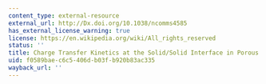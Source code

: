 ```yaml
---
content_type: external-resource
external_url: http://Dx.doi.org/10.1038/ncomms4585
has_external_license_warning: true
license: https://en.wikipedia.org/wiki/All_rights_reserved
status: ''
title: Charge Transfer Kinetics at the Solid/Solid Interface in Porous Electrodes
uid: f0589bae-c6c5-406d-b03f-b920b83ac335
wayback_url: ''
---
```

